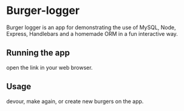 # Burger-logger

Burger logger is an app for demonstrating the use of MySQL, Node, Express, Handlebars and a homemade ORM in a fun interactive way.

## Running the app
open the link in your web browser.



## Usage

devour, make again, or create new burgers on the app.


